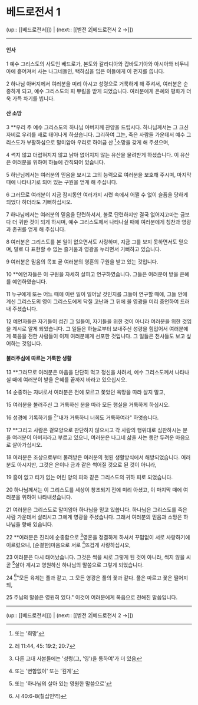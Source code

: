 # 베드로전서 1

(up:: [[베드로전서]]) | (next:: [[벧전 2|베드로전서 2 →]])

***


#### 인사
1 
예수 그리스도의 사도인 베드로가, 본도와 갈라디아와 갑바도기아와 아시아와 비두니아에 흩어져서 사는 나그네들인, 택하심을 입은 이들에게 이 편지를 씁니다.


2 
하나님 아버지께서 여러분을 미리 아시고 성령으로 거룩하게 해 주셔서, 여러분은 순종하게 되고, 예수 그리스도의 피 뿌림을 받게 되었습니다. 여러분에게 은혜와 평화가 더욱 가득 차기를 빕니다.


#### 산 소망
3 
**우리 주 예수 그리스도의 하나님 아버지께 찬양을 드립시다. 하나님께서는 그 크신 자비로 우리를 새로 태어나게 하셨습니다. 그리하여 그는, 죽은 사람들 가운데서 예수 그리스도가 부활하심으로 말미암아 우리로 하여금 산 [^1]소망을 갖게 해 주셨으며,


4 
썩지 않고 더럽혀지지 않고 낡아 없어지지 않는 유산을 물려받게 하셨습니다. 이 유산은 여러분을 위하여 하늘에 간직되어 있습니다.


5 
하난님께서는 여러분의 믿음을 보시고 그의 능력으로 여러분을 보호해 주시며, 마지막 때에 나타나기로 되어 있는 구원을 얻게 해 주십니다.


6 
그러므로 여러분이 지금 잠시동안 여러가지 시련 속에서 어쩔 수 없이 슬픔을 당하게 되었다 하더라도 기뻐하십시오.


7 
하나님께서는 여러분의 믿음을 단련하셔서, 불로 단련하지만 결국 없어지고마는 금보다 더 귀한 것이 되게 하시며, 예수 그리스도께서 나타나실 때에 여러분에게 칭찬과 영광과 존귀를 얻게 해 주십니다.


8 
여러분은 그리스도를 본 일이 없으면서도 사랑하며, 지금 그를 보지 못하면서도 믿으며, 말로 다 표현할 수 없는 즐거움과 영광을 누리면서 기뻐하고 있습니다.


9 
여러분은 믿음의 목표 곧 여러분의 영혼의 구원을 받고 있는 것입니다.


10 
**예언자들은 이 구원을 자세히 살피고 연구하였습니다. 그들은 여러분이 받을 은혜를 예언하였습니다.


11 
누구에게 또는 어느 때에 이런 일이 일어날 것인지를 그들이 연구할 때에, 그들 안에 계신 그리스도의 영이 그리스도에게 닥칠 고난과 그 뒤에 올 영광을 미리 증언하여 드러내 주셨습니다.


12 
예언자들은 자기들이 섬긴 그 일들이, 자기들을 위한 것이 아니라 여러분을 위한 것임을 계시로 알게 되었습니다. 그 일들은 하늘로부터 보내주신 성령을 힘입어서 여러분에게 복음을 전한 사람들이 이제 여러분에게 선포한 것입니다. 그 일들은 천사들도 보고 싶어하는 것입니다.


#### 불러주심에 따르는 거룩한 생활
13 
**그러므로 여러분은 마음을 단단히 먹고 정신을 차려서, 예수 그리스도께서 나타나실 때에 여러분이 받을 은혜를 끝까지 바라고 있으십시오.


14 
순종하는 자녀로서 여러분은 전에 모르고 쫓았던 욕망을 따라 살지 말고,


15 
여러분을 불러주신 그 거룩하신 분을 따라 모든 행실을 거룩하게 하십시오.


16 
성경에 기록하기를 [^2]"내가 거룩하니 너희도 거룩하여라" 하엿습니다.


17 
**그리고 사람은 겉모양으로 판단하지 않으시고 각 사람의 행위대로 심판하시는 분을 여러분이 아버지라고 부르고 있으니, 여러분은 나그네 삶을 사는 동안 두려운 마음으로 살아가십시오.


18 
여러분은 조상으로부터 물려받은 여러분의 헛된 생활방식에서 해방되었습니다. 여러분도 아시지만, 그것은 은이나 금과 같은 썩어질 것으로 된 것이 아니라,


19 
흠이 없고 티가 없는 어린 양의 피와 같은 그리스도의 귀하 피로 되었습니다.


20 
하나님께서는 이 그리스도를 세상이 창조되기 전에 미리 아셨고, 이 마지막 때에 여러분을 위하여 나타내셨습니다.


21 
여러분은 그리스도로 말미암아 하나님을 믿고 있씁니다. 하나님은 그리스도를 죽은 사람 가운데서 살리시고 그에게 영광을 주셨습니다. 그래서 여러분의 믿음과 소망은 하나님을 향해 있습니다.


22 
**여러분은 진리에 순종함으로 [^3]영혼을 정결하게 하셔서 꾸밈없이 서로 사랑하기에 이르렀으니, [순결한]마음으로 서로 [^4]뜨겁게 사랑하십시오,


23 
여러분은 다시 태어났습니다. 그것은 썩을 씨로 그렇게 된 것이 아니라, 썩지 않을 씨 곧 [^5]살아 계시고 영원하신 하나님의 말씀으로 그렇게 되었습니다.


24 
[^6]"모든 육체는 풀과 같고, 그 모든 영광은 풀의 꽃과 같다. 풀은 마르고 꽃은 떨어지되,


25 
주님의 말씀은 영원히 있다."
이것이 여러분에게 복음으로 전해진 말씀입니다.


***

(up:: [[베드로전서]]) | (next:: [[벧전 2|베드로전서 2 →]])

[^1]: 또는 '희망'
[^2]: 레 11:44, 45: 19:2; 20:7
[^3]: 다른 고대 사본들에는 '성령(그, '영')을 통하여'가 더 있음
[^4]: 또는 '변함없이' 또는 '깊게'
[^5]: 또는 '하나님의 살아 있는 영원한 말씀으로'
[^6]: 시 40:6-8(칠십인역)
